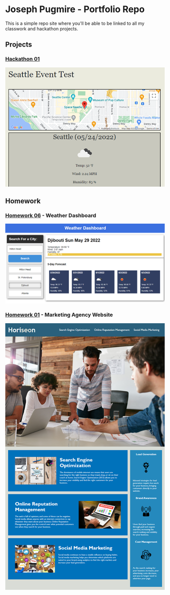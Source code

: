 # Joseph Pugmire - Portfolio Repo

This is a simple repo site where you'll be able to be linked to all my classwork and hackathon projects.

## Projects
### [Hackathon 01](https://jpugmire.github.io/assets/family_calendar/pages/family_calendar.html)
![P01 Example Image](./assets/family_calendar/images/hackathon_screenshot.png)

## Homework
### [Homework 06](https://jpugmire.github.io/hw-06-weather-dash/) - Weather Dashboard
![H06 Example Image](./assets/homework/06/screenshot.png)

### [Homework 01](https://jpugmire.github.io/assets/homework/01/Develop/index.html) - Marketing Agency Website
![H01 Example Image](./assets/homework/01/Assets/01-html-css-git-homework-demo.png)
